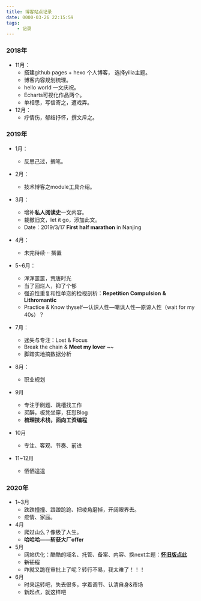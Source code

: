 ```yaml
---
title: 博客站点记录
date: 0000-03-26 22:15:59
tags: 
	- 记录
---
```




### 2018年

- 11月：
  - 搭建github pages + hexo 个人博客， 选择yilia主题。
  - 博客内容规划梳理。
  - hello world 一文庆祝。
  - Echarts可视化作品两个。
  - 单相思，写信寄之，遭戏弄。
- 12月：
  - 疗情伤，郁结抒怀，撰文斥之。

<!--more-->

### 2019年

- 1月：
  
  - 反思己过，搁笔。
- 2月：
  
  - 技术博客之module工具介绍。
- 3月：
  - 增补**私人阅读史**一文内容。
  - 裁撤旧文，let it go，添加此文。
  - Date：2019/3/17  **First** **half marathon** in Nanjing  
- 4月：
  
  - 未完待续··· 搁置
- 5~6月：
  - 浑浑噩噩，荒唐时光
  - 当了回烂人，抑了个郁
  - 强迫性重复和性单恋的检视剖析：**Repetition Compulsion** **&** **Lithromantic**
  - Practice & Know thyself—认识人性—嘲讽人性—原谅人性（wait for my 40s）？
- 7月：
  - 迷失与专注：Lost & Focus
  - Break the chain & **Meet my lover** ~~
  - 脚踏实地搞数据分析 
- 8月：
  
  - 职业规划
- 9月
  - 专注于刷题、跳槽找工作
  - 买醉，板凳坐穿，狂怼Blog
  - **梳理技术栈，面向工资编程**
- 10月
  - 专注、客观、节奏、前进
- 11~12月
  - 恓恓遑遑



### 2020年

- 1~3月
  - 跌跌撞撞、踉踉跄跄、把棱角磨掉，开阔眼界去。
  - 疫情、家庭。
- 4月
  - 爬过山么？像极了人生。
  - **哈哈哈——斩获大厂offer**	
- 5月
  - 网站优化：酷酷的域名、托管、备案、内容、换next主题：[**怀旧版点此**](http://baiyongan.gitee.io)
  - ~~新征程~~
  - 咋就又跪在审批上了呢？转行不易，我太难了！！！
- 6月
  - 时来运转吧，失去很多，学着调节、认清自身&市场
  - 新起点，就这样吧